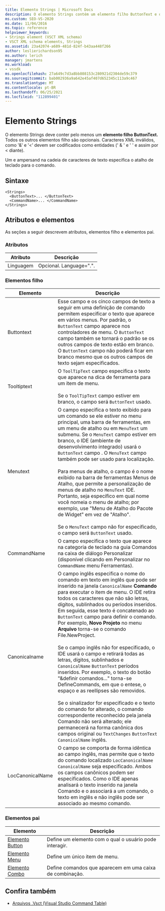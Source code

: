 ```yaml
---
title: Elemento Strings | Microsoft Docs
description: O elemento Strings contém um elemento filho ButtonText e outros elementos filho opcionais. Um e ampersand na cadeia de caracteres de texto especifica um atalho de teclado.
ms.custom: SEO-VS-2020
ms.date: 11/04/2016
ms.topic: reference
helpviewer_keywords:
- Strings element (VSCT XML schema)
- VSCT XML schema elements, Strings
ms.assetid: 23a42074-a689-481d-824f-b43aa448f266
author: leslierichardson95
ms.author: lerich
manager: jmartens
ms.workload:
- vssdk
ms.openlocfilehash: 27a649c7d3a8bb808153c280921d2304de59c379
ms.sourcegitcommit: bab002936a9a642e45af407d652345c113a9c467
ms.translationtype: MT
ms.contentlocale: pt-BR
ms.lasthandoff: 06/25/2021
ms.locfileid: "112899401"
---
```

# <a name="strings-element"></a>Elemento Strings
O elemento Strings deve conter pelo menos um **elemento filho ButtonText.** Todos os outros elementos filho são opcionais. Caracteres XML inválidos, como '&' e '<' devem ser codificados como entidades (' &amp; ' e ' ' e assim por &lt; diante).

 Um e ampersand na cadeia de caracteres de texto especifica o atalho de teclado para o comando.

## <a name="syntax"></a>Sintaxe

```
<Strings>
  <ButtonText>... </ButtonText>
  <CommandName>... </CommandName>
</Strings>
```

## <a name="attributes-and-elements"></a>Atributos e elementos
 As seções a seguir descrevem atributos, elementos filho e elementos pai.

### <a name="attributes"></a>Atributos

|Atributo|Descrição|
|---------------|-----------------|
|Linguagem|Opcional. Language=".".|

### <a name="child-elements"></a>Elementos filho

|Elemento|Descrição|
|-------------|-----------------|
|Buttontext|Esse campo e os cinco campos de texto a seguir em uma definição de comando permitem especificar o texto que aparece em vários menus. Por padrão, o `ButtonText` campo aparece nos controladores de menu. O `ButtonText` campo também se tornará o padrão se os outros campos de texto estão em branco. O `ButtonText` campo não poderá ficar em branco mesmo que os outros campos de texto sejam especificados.|
|Tooltiptext|O `ToolTipText` campo especifica o texto que aparece na dica de ferramenta para um item de menu.<br /><br /> Se o `ToolTipText` campo estiver em branco, o campo será `ButtonText` usado.|
|Menutext|O campo especifica o texto exibido para um comando se ele estiver no menu principal, uma barra de ferramentas, em um menu de atalho ou em `MenuText` um submenu. Se o `MenuText` campo estiver em branco, o IDE (ambiente de desenvolvimento integrado) usará o `ButtonText` campo . O `MenuText` campo também pode ser usado para localização.<br /><br /> Para menus de atalho, o campo é o nome exibido na barra de ferramentas Menus de Atalho, que permite a personalização de menus de atalho no `MenuText` IDE. Portanto, seja específico em qual nome você nomeia o menu de atalho; por exemplo, use "Menu de Atalho do Pacote de Widget" em vez de "Atalho".<br /><br /> Se o `MenuText` campo não for especificado, o campo será `ButtonText` usado.|
|CommandName|O campo especifica o texto que aparece na categoria de teclado na guia Comandos na caixa de diálogo Personalizar (disponível clicando em Personalizar no `CommandName` menu Ferramentas).    |
|Canonicalname|O campo inglês especifica o nome do comando em texto em inglês que pode ser inserido na janela `CanonicalName` **Comando** para executar o item de menu. O IDE retira todos os caracteres que não são letras, dígitos, sublinhados ou períodos inseridos. Em seguida, esse texto é concatenado ao `ButtonText` campo para definir o comando. Por exemplo, **Novo Projeto** no menu **Arquivo** torna-se o comando File.NewProject.<br /><br /> Se o campo inglês não for especificado, o IDE usará o campo e retirará todas as letras, dígitos, sublinhados e `CanonicalName` `ButtonText` períodos inseridos. Por exemplo, o texto do botão "&definir comandos..." torna-se DefineCommands, em que o entese, o espaço e as reellipses são removidos.<br /><br /> Se o sinalizador for especificado e o texto do comando for alterado, o comando correspondente reconhecido pela janela Comando não será alterado; ele permanecerá na forma canônica dos campos original ou `TextChanges`  `ButtonText` `CanonicalName` inglês.|
|LocCanonicalName|O campo se comporta de forma idêntica ao campo inglês, mas permite que o texto do comando localizado `LocCanonicalName` `CanonicalName` seja especificado. Ambos os campos canônicos podem ser especificados. Como o IDE apenas analisará  o texto inserido na janela Comando e o associará a um comando, o texto em inglês e não inglês pode ser associado ao mesmo comando.|

### <a name="parent-elements"></a>Elementos pai

|Elemento|Descrição|
|-------------|-----------------|
|[Elemento Button](../extensibility/button-element.md)|Define um elemento com o qual o usuário pode interagir.|
|[Elemento Menu](../extensibility/menu-element.md)|Define um único item de menu.|
|[Elemento Combo](../extensibility/combo-element.md)|Define comandos que aparecem em uma caixa de combinação.|

## <a name="see-also"></a>Confira também
- [Arquivos .Vsct (Visual Studio Command Table)](../extensibility/internals/visual-studio-command-table-dot-vsct-files.md)
